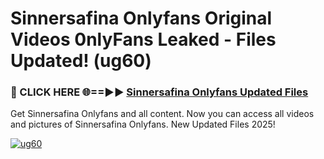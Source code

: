 # Sinnersafina Onlyfans Original Videos 0nlyFans Leaked - Files Updated! (ug60)

<h3>🔴 CLICK HERE 🌐==►► <a href="https://tinyurl.com/4seja8ks" rel="nofollow">Sinnersafina Onlyfans Updated Files</a></h3>

Get Sinnersafina Onlyfans and all content. Now you can access all videos and pictures of Sinnersafina Onlyfans. New Updated Files 2025!

[![ug60](https://i.imgur.com/EWjZXRe.gif)](https://tinyurl.com/4seja8ks)
